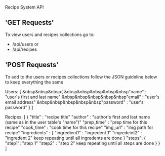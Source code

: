 Recipe System API

## 'GET Requests'
To view users and recipes collections go to:

- <url>/api/users
	or 
- <url>/api/recipes

## 'POST Requests'
To add to the users or recipes collections follow the JSON guideline
below to keep everything the same

Users:
[
&nbsp&nbsp&nbsp{
&nbsp&nbsp&nbsp&nbsp&nbsp"name" : "user's first and last name"
&nbsp&nbsp&nbsp&nbsp&nbsp"email" : "user's email address"
&nbsp&nbsp&nbsp&nbsp&nbsp"password" : "user's password"
   } 
]

Recipes:
[
   {
     "title" : "recipe title"
     "author" : "author's first and last name (same as in the user table's "name")"
     "prep_time" : "prep time for this recipe"
     "cook_time" : "cook time for this recipe"
     "img_url" : "img path for recipe"
     "ingredients" : {
                       "ingredient1" : "ingredent 1"
		       "ingredeint2" : "ingredent 2"
                       keep repeating until all ingredents are done
                     }
     "steps": {
                       "step1": "step 1"
		       "step2" : "step 2"
                       keep repeating until all steps are done
                     }
   }
]
